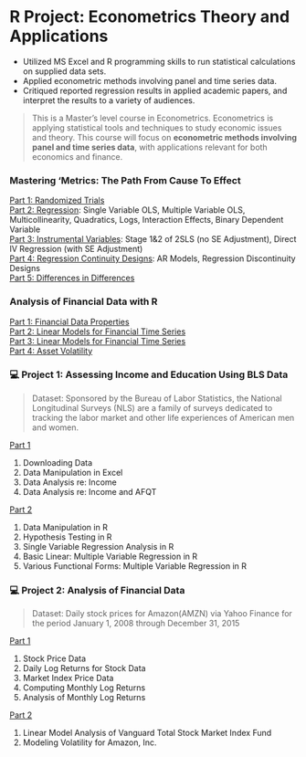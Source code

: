 # R Project: Econometrics Theory and Applications

- Utilized MS Excel and R programming skills to run statistical calculations on supplied data sets.
- Applied econometric methods involving panel and time series data.
- Critiqued reported regression results in applied academic papers, and interpret the results to a variety of audiences.

> This is a Master’s level course in Econometrics. Econometrics is applying	statistical tools and techniques to	study	economic issues	and	theory. This course will focus on **econometric methods involving panel and time series data**, with applications relevant for both economics and finance.

### Mastering ‘Metrics: The Path From Cause To Effect

[Part 1: Randomized Trials](https://github.com/AlexaWu/R-project---Econometrics-Theory-and-Applications/blob/master/Mastering%20'Metrics%201.r)\
[Part 2: Regression](https://github.com/AlexaWu/R-project---Econometrics-Theory-and-Applications/blob/master/Mastering%20'Metrics%202.r): Single Variable OLS, Multiple Variable OLS, Multicollinearity, Quadratics, Logs, Interaction Effects, Binary	Dependent	Variable\
[Part 3: Instrumental Variables](https://github.com/AlexaWu/R-project---Econometrics-Theory-and-Applications/blob/master/Mastering%20'Metrics%203.r): Stage 1&2 of 2SLS (no SE Adjustment), Direct IV Regression (with SE Adjustment)\
[Part 4: Regression Continuity Designs](https://github.com/AlexaWu/R-project---Econometrics-Theory-and-Applications/blob/master/Mastering%20'Metrics%204.r): AR	Models, Regression Discontinuity Designs\
[Part 5: Differences in Differences](https://github.com/AlexaWu/R-project---Econometrics-Theory-and-Applications/blob/master/Mastering%20'Metrics%205.r)

### Analysis of Financial Data with R

[Part 1: Financial Data Properties](https://github.com/AlexaWu/R-project---Econometrics-Theory-and-Applications/blob/master/Analysis%20of%20Financial%20Data%20with%20R%201.r)\
[Part 2: Linear Models for Financial Time Series](https://github.com/AlexaWu/R-project---Econometrics-Theory-and-Applications/blob/master/Analysis%20of%20Financial%20Data%20with%20R%202.r)\
[Part 3: Linear Models for Financial Time Series](https://github.com/AlexaWu/R-project---Econometrics-Theory-and-Applications/blob/master/Analysis%20of%20Financial%20Data%20with%20R%203.r)\
[Part 4: Asset Volatility](https://github.com/AlexaWu/R-project---Econometrics-Theory-and-Applications/blob/master/Analysis%20of%20Financial%20Data%20with%20R%204.r)

### :computer: Project 1: Assessing Income and Education Using BLS Data

> Dataset: Sponsored by the Bureau of Labor Statistics, the National Longitudinal Surveys (NLS) are a family of surveys dedicated to tracking the labor market and other life experiences of American men and women.

[Part 1](https://github.com/AlexaWu/R-project---Econometrics-Theory-and-Applications/blob/master/Project%201-1:%20Assessing%20Income%20and%20Education%20Using%20BLS%20Data.md)

1. Downloading Data
2. Data Manipulation in Excel
3. Data Analysis re: Income
4. Data Analysis re: Income and AFQT

[Part 2](https://github.com/AlexaWu/R-project---Econometrics-Theory-and-Applications/blob/master/Project%201-2:%20Assessing%20Income%20and%20Education%20Using%20BLS%20Data.md)

1. Data Manipulation in R
2. Hypothesis Testing in R
3. Single Variable Regression Analysis in R
4. Basic Linear: Multiple Variable Regression in R
5. Various Functional Forms: Multiple Variable Regression in R

### :computer: Project 2: Analysis of Financial Data 

> Dataset: Daily stock prices for Amazon(AMZN) via Yahoo Finance for the period	January	1, 2008	through	December 31, 2015

[Part 1](https://github.com/AlexaWu/R-project---Econometrics-Theory-and-Applications/blob/master/Project%202-1:%20Analysis%20of%20Financial%20Data.md)

1. Stock Price Data
2. Daily Log Returns for Stock Data
3. Market Index Price Data
4. Computing Monthly Log Returns
5. Analysis of Monthly Log Returns

[Part 2]()

1. Linear Model Analysis of Vanguard Total Stock Market Index Fund
2. Modeling Volatility for Amazon, Inc.
